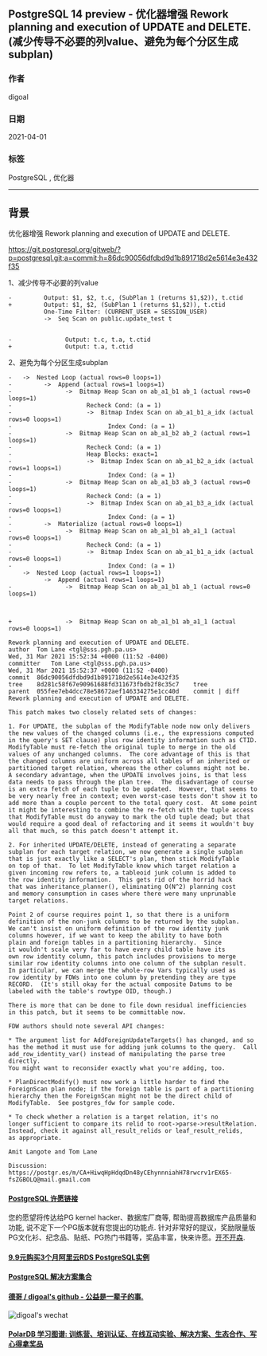 ## PostgreSQL 14 preview - 优化器增强 Rework planning and execution of UPDATE and DELETE. (减少传导不必要的列value、避免为每个分区生成subplan) 
          
### 作者          
digoal          
          
### 日期          
2021-04-01          
          
### 标签          
PostgreSQL , 优化器      
          
----          
          
## 背景       
优化器增强 Rework planning and execution of UPDATE and DELETE.  
  
https://git.postgresql.org/gitweb/?p=postgresql.git;a=commit;h=86dc90056dfdbd9d1b891718d2e5614e3e432f35  
  
1、减少传导不必要的列value    
  
```  
-         Output: $1, $2, t.c, (SubPlan 1 (returns $1,$2)), t.ctid  
+         Output: $1, $2, (SubPlan 1 (returns $1,$2)), t.ctid  
          One-Time Filter: (CURRENT_USER = SESSION_USER)  
          ->  Seq Scan on public.update_test t  
  
  
-               Output: t.c, t.a, t.ctid  
+               Output: t.a, t.ctid  
```  
  
2、避免为每个分区生成subplan     
  
```  
-   ->  Nested Loop (actual rows=0 loops=1)  
-         ->  Append (actual rows=1 loops=1)  
-               ->  Bitmap Heap Scan on ab_a1_b1 ab_1 (actual rows=0 loops=1)  
-                     Recheck Cond: (a = 1)  
-                     ->  Bitmap Index Scan on ab_a1_b1_a_idx (actual rows=0 loops=1)  
-                           Index Cond: (a = 1)  
-               ->  Bitmap Heap Scan on ab_a1_b2 ab_2 (actual rows=1 loops=1)  
-                     Recheck Cond: (a = 1)  
-                     Heap Blocks: exact=1  
-                     ->  Bitmap Index Scan on ab_a1_b2_a_idx (actual rows=1 loops=1)  
-                           Index Cond: (a = 1)  
-               ->  Bitmap Heap Scan on ab_a1_b3 ab_3 (actual rows=0 loops=1)  
-                     Recheck Cond: (a = 1)  
-                     ->  Bitmap Index Scan on ab_a1_b3_a_idx (actual rows=0 loops=1)  
-                           Index Cond: (a = 1)  
-         ->  Materialize (actual rows=0 loops=1)  
-               ->  Bitmap Heap Scan on ab_a1_b1 ab_a1_1 (actual rows=0 loops=1)  
-                     Recheck Cond: (a = 1)  
-                     ->  Bitmap Index Scan on ab_a1_b1_a_idx (actual rows=0 loops=1)  
-                           Index Cond: (a = 1)  
    ->  Nested Loop (actual rows=1 loops=1)  
          ->  Append (actual rows=1 loops=1)  
-               ->  Bitmap Heap Scan on ab_a1_b1 ab_1 (actual rows=0 loops=1)  
  
  
  
+               ->  Bitmap Heap Scan on ab_a1_b1 ab_a1_1 (actual rows=0 loops=1)  
```  
  
```  
Rework planning and execution of UPDATE and DELETE.  
author	Tom Lane <tgl@sss.pgh.pa.us>	  
Wed, 31 Mar 2021 15:52:34 +0000 (11:52 -0400)  
committer	Tom Lane <tgl@sss.pgh.pa.us>	  
Wed, 31 Mar 2021 15:52:37 +0000 (11:52 -0400)  
commit	86dc90056dfdbd9d1b891718d2e5614e3e432f35  
tree	8d281c58f67e90961688fd311673fbdb2f8c35c7	tree  
parent	055fee7eb4dcc78e58672aef146334275e1cc40d	commit | diff  
Rework planning and execution of UPDATE and DELETE.  
  
This patch makes two closely related sets of changes:  
  
1. For UPDATE, the subplan of the ModifyTable node now only delivers  
the new values of the changed columns (i.e., the expressions computed  
in the query's SET clause) plus row identity information such as CTID.  
ModifyTable must re-fetch the original tuple to merge in the old  
values of any unchanged columns.  The core advantage of this is that  
the changed columns are uniform across all tables of an inherited or  
partitioned target relation, whereas the other columns might not be.  
A secondary advantage, when the UPDATE involves joins, is that less  
data needs to pass through the plan tree.  The disadvantage of course  
is an extra fetch of each tuple to be updated.  However, that seems to  
be very nearly free in context; even worst-case tests don't show it to  
add more than a couple percent to the total query cost.  At some point  
it might be interesting to combine the re-fetch with the tuple access  
that ModifyTable must do anyway to mark the old tuple dead; but that  
would require a good deal of refactoring and it seems it wouldn't buy  
all that much, so this patch doesn't attempt it.  
  
2. For inherited UPDATE/DELETE, instead of generating a separate  
subplan for each target relation, we now generate a single subplan  
that is just exactly like a SELECT's plan, then stick ModifyTable  
on top of that.  To let ModifyTable know which target relation a  
given incoming row refers to, a tableoid junk column is added to  
the row identity information.  This gets rid of the horrid hack  
that was inheritance_planner(), eliminating O(N^2) planning cost  
and memory consumption in cases where there were many unprunable  
target relations.  
  
Point 2 of course requires point 1, so that there is a uniform  
definition of the non-junk columns to be returned by the subplan.  
We can't insist on uniform definition of the row identity junk  
columns however, if we want to keep the ability to have both  
plain and foreign tables in a partitioning hierarchy.  Since  
it wouldn't scale very far to have every child table have its  
own row identity column, this patch includes provisions to merge  
similar row identity columns into one column of the subplan result.  
In particular, we can merge the whole-row Vars typically used as  
row identity by FDWs into one column by pretending they are type  
RECORD.  (It's still okay for the actual composite Datums to be  
labeled with the table's rowtype OID, though.)  
  
There is more that can be done to file down residual inefficiencies  
in this patch, but it seems to be committable now.  
  
FDW authors should note several API changes:  
  
* The argument list for AddForeignUpdateTargets() has changed, and so  
has the method it must use for adding junk columns to the query.  Call  
add_row_identity_var() instead of manipulating the parse tree directly.  
You might want to reconsider exactly what you're adding, too.  
  
* PlanDirectModify() must now work a little harder to find the  
ForeignScan plan node; if the foreign table is part of a partitioning  
hierarchy then the ForeignScan might not be the direct child of  
ModifyTable.  See postgres_fdw for sample code.  
  
* To check whether a relation is a target relation, it's no  
longer sufficient to compare its relid to root->parse->resultRelation.  
Instead, check it against all_result_relids or leaf_result_relids,  
as appropriate.  
  
Amit Langote and Tom Lane  
  
Discussion: https://postgr.es/m/CA+HiwqHpHdqdDn48yCEhynnniahH78rwcrv1rEX65-fsZGBOLQ@mail.gmail.com  
```  
  
  
#### [PostgreSQL 许愿链接](https://github.com/digoal/blog/issues/76 "269ac3d1c492e938c0191101c7238216")
您的愿望将传达给PG kernel hacker、数据库厂商等, 帮助提高数据库产品质量和功能, 说不定下一个PG版本就有您提出的功能点. 针对非常好的提议，奖励限量版PG文化衫、纪念品、贴纸、PG热门书籍等，奖品丰富，快来许愿。[开不开森](https://github.com/digoal/blog/issues/76 "269ac3d1c492e938c0191101c7238216").  
  
  
#### [9.9元购买3个月阿里云RDS PostgreSQL实例](https://www.aliyun.com/database/postgresqlactivity "57258f76c37864c6e6d23383d05714ea")
  
  
#### [PostgreSQL 解决方案集合](https://yq.aliyun.com/topic/118 "40cff096e9ed7122c512b35d8561d9c8")
  
  
#### [德哥 / digoal's github - 公益是一辈子的事.](https://github.com/digoal/blog/blob/master/README.md "22709685feb7cab07d30f30387f0a9ae")
  
  
![digoal's wechat](../pic/digoal_weixin.jpg "f7ad92eeba24523fd47a6e1a0e691b59")
  
  
#### [PolarDB 学习图谱: 训练营、培训认证、在线互动实验、解决方案、生态合作、写心得拿奖品](https://www.aliyun.com/database/openpolardb/activity "8642f60e04ed0c814bf9cb9677976bd4")
  
